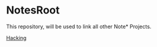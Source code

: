 # NotesRoot

This repository, will be used to link all other Note* Projects.


[Hacking](https://github.com/oskars-notes/noteshacking/)
